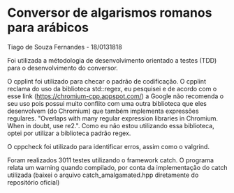 # Conversor de algarismos romanos para arábicos

Tiago de Souza Fernandes - 18/0131818

Foi utilizada a métodologia de desenvolvimento orientado a testes (TDD) para o desenvolvimento do conversor.

O cpplint foi utilizado para checar o padrão de codificação. O cpplint reclama do uso da biblioteca std::regex, eu pesquisei e de acordo com o esse link (https://chromium-cpp.appspot.com/) a Google não recomenda o seu uso pois possui muito conflito com uma outra biblioteca que eles desenvolvem (do Chromium) que também implementa expressões regulares. "Overlaps with many regular expression libraries in Chromium. When in doubt, use re2.".
Como eu não estou utilizando essa biblioteca, optei por utilizar a biblioteca padrão regex.

O cppcheck foi utilizado para identificar erros, assim como o valgrind.

Foram realizados 3011 testes utilizando o framework catch.
O programa relata um warning quando compilado, por conta da implementação do catch utilizada (baixei o arquivo catch_amalgamated.hpp diretamente do repositório oficial)